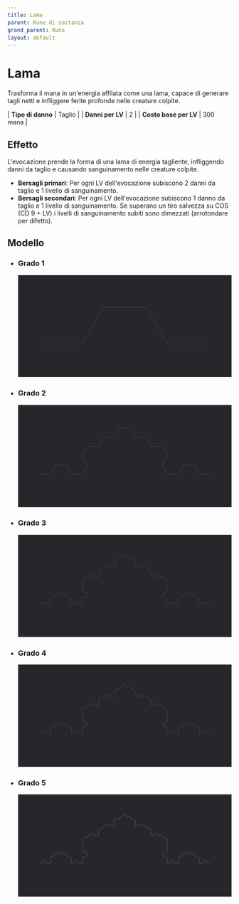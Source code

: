 ```yaml
---
title: Lama
parent: Rune di sostanza
grand_parent: Rune
layout: default
---
```


# **Lama**

Trasforma il mana in un'energia affilata come una lama, capace di generare tagli netti e infliggere ferite profonde nelle creature colpite.

| **Tipo di danno**      | Taglio                                    |
| **Danni per LV**       | 2                                         |
| **Costo base per LV**  | 300 mana                                  |

## Effetto
L'evocazione prende la forma di una lama di energia tagliente, infliggendo danni da taglio e causando sanguinamento nelle creature colpite.  
- **Bersagli primari**: Per ogni LV dell'evocazione subiscono 2 danni da taglio e 1 livello di sanguinamento.
- **Bersagli secondari**: Per ogni LV dell'evocazione subiscono 1 danno da taglio e 1 livello di sanguinamento. Se superano un tiro salvezza su COS (CD 9 + LV) i livelli di sanguinamento subiti sono dimezzati (arrotondare per difetto).

## Modello
- ### Grado 1<br>
  ![Grado 1](1.png "Grado 1")
- ### Grado 2<br>
  ![Grado 2](2.png "Grado 2")
- ### Grado 3<br>
  ![Grado 3](3.png "Grado 3")
- ### Grado 4<br>
  ![Grado 4](4.png "Grado 4")
- ### Grado 5<br>
  ![Grado 5](5.png "Grado 5")
